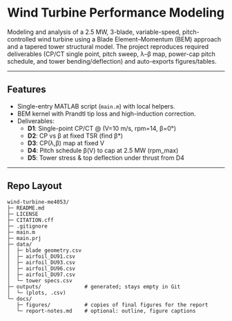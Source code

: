 # Wind Turbine Performance Modeling

Modeling and analysis of a 2.5 MW, 3-blade, variable-speed, pitch-controlled wind turbine using a Blade Element–Momentum (BEM) approach and a tapered tower structural model. The project reproduces required deliverables (CP/CT single point, pitch sweep, λ–β map, power-cap pitch schedule, and tower bending/deflection) and auto-exports figures/tables.

---

## Features
- Single-entry MATLAB script (`main.m`) with local helpers.
- BEM kernel with Prandtl tip loss and high-induction correction.
- Deliverables:
  - **D1**: Single-point CP/CT @ (V=10 m/s, rpm=14, β=0°)
  - **D2**: CP vs β at fixed TSR (find β*)
  - **D3**: CP(λ,β) map at fixed V
  - **D4**: Pitch schedule β(V) to cap at 2.5 MW (rpm\_max)
  - **D5**: Tower stress & top deflection under thrust from D4

---

## Repo Layout 

```
wind-turbine-me4053/
├─ README.md
├─ LICENSE
├─ CITATION.cff
├─ .gitignore
├─ main.m
├─ main.prj
├─ data/
│  ├─ blade geometry.csv
│  ├─ airfoil_DU91.csv
│  ├─ airfoil_DU93.csv
│  ├─ airfoil_DU96.csv
│  ├─ airfoil_DU97.csv
│  └─ tower specs.csv
├─ outputs/              # generated; stays empty in Git
│  └─ (plots, .csv)
└─ docs/
   ├─ figures/           # copies of final figures for the report
   └─ report-notes.md    # optional: outline, figure captions

